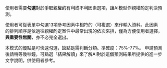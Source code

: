 使用者需要**勾選**對於爭取親權的有利或不利因素選項，讓AI模型作親權酌定判決預測。

使用者可從表單中勾選13項參考因素中相符的（可複選）來作輸入資料。此因素的排列順序是依過往親權酌定案件中最常出現的依次來排，僅為方便使用者選擇，**與重要性無關**，亦不必完全選出。

本模式的優點是可快速勾選，缺點是需判斷分類。準確度：75%-77%。 申請預測後請稍等幾秒鐘，可點選「結果解讀」來了解AI對於這個預測結果所提供的進一步文字說明，供使用者參考。
